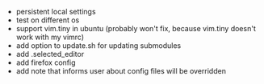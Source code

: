 * persistent local settings
* test on different os
* support vim.tiny in ubuntu (probably won't fix, because vim.tiny doesn't work with my vimrc)
* add option to update.sh for updating submodules
* add .selected_editor
* add firefox config
* add note that informs user about config files will be overridden
